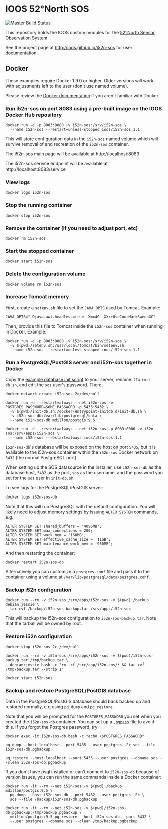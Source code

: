 # IOOS 52°North SOS

[![Master Build Status](https://travis-ci.org/ioos/i52n-sos.svg?branch=master)](https://travis-ci.org/ioos/i52n-sos)

This repository holds the IOOS custom modules for the 
[52°North Sensor Observation System](https://github.com/52North/SOS).

See the project page at <http://ioos.github.io/i52n-sos> for user documentation.

## Docker

These examples require Docker 1.9.0 or higher. Older versions will work with adjustments
left to the user (don't use named volume).

Please review the [Docker documentation](https://docs.docker.com/engine/reference/run/)
if you aren't familiar with Docker.

### Run i52n-sos on port 8083 using a pre-built image on the IOOS Docker Hub repository

```shell
docker run -d -p 8083:8080 -v i52n-sos:/srv/i52n-sos \
  --name i52n-sos --restart=unless-stopped ioos/i52n-sos:1.1
```

This will store configuration data in the `i52n-sos` named volume which
will survive removal of and recreation of the `i52n-sos` container.

The i52n-sos main page will be available at http://localhost:8083

The i52n-sos service endpoint will be available at http://localhost:8083/service

### View logs

```shell
docker logs i52n-sos
```

### Stop the running container

```shell
docker stop i52n-sos
```

### Remove the container (if you need to adjust port, etc)

```shell
docker rm i52n-sos
```

### Start the stopped container

```
docker start i52n-sos
```

### Delete the configuration volume

```
docker volume rm i52n-sos
```

### Increase Tomcat memory

First, create a `setenv.sh` file to set the `JAVA_OPTS` used by Tomcat. Example:

```
JAVA_OPTS="-Djava.awt.headless=true -Xmx4G -XX:+UseConcMarkSweepGC"
```

Then, provide this file to Tomcat inside the `i52n-sos` container when running in Docker. Example:

```
docker run -d -p 8083:8080 -v i52n-sos:/srv/i52n-sos \
  -v $(pwd)/setenv.sh:/usr/local/tomcat/bin/setenv.sh
  --name i52n-sos --restart=unless-stopped ioos/i52n-sos:1.1
```

### Run a PostgreSQL/PostGIS server and i52n-sos together in Docker

Copy the [example database init script](docker/init-db.sh.example) to your server,
rename it to `init-db.sh`, and edit the `sos` user's password. Then:

```
docker network create i52n-sos 2>/dev/null

docker run -d --restart=always --net i52n-sos -e POSTGRES_PASSWORD=SOME_PASSWORD -p 5435:5432 \
  -v $(pwd)/init-db.sh:/docker-entrypoint-initdb.d/init-db.sh \
  -v i52n-sos-db:/var/lib/postgresql/data \
  --name i52n-sos-db mdillon/postgis:9.5

docker run -d --restart=always --net i52n-sos -p 8083:8080 -v i52n-sos:/srv/apps/i52n-sos \
  --name i52n-sos --restart=always ioos/i52n-sos:1.1
```

`i52n-sos-db`'s database will be exposed on the host on port `5435`, but it is available
to the i52n-sos container within the `i52n-sos` Docker network on `5432` (the normal PostgreSQL port).

When setting up the SOS datasource in the installer, use `i52n-sos-db` as the database host,
`5432` as the port, `sos` as the username, and the password you set for the `sos` user in `init-db.sh`.

To see logs for the PostgreSQL/PostGIS server:

```shell
docker logs i52n-sos-db
```

Note that this will run PostgreSQL with the default configuration. You will likely
need to adjust memory settings by issuing `ALTER SYSTEM` commands, e.g.

```
ALTER SYSTEM SET shared_buffers = '4096MB';
ALTER SYSTEM SET max_connections = 200;
ALTER SYSTEM SET work_mem = '160MB';
ALTER SYSTEM SET effective_cache_size = '11GB';
ALTER SYSTEM SET maintenance_work_mem = '960MB';
```

And then restarting the container:

```
docker restart i52n-sos-db
```

Alternatively you can customize a `postgres.conf` file and pass it to the container using a volume
at `/var/lib/postgresql/data/postgres.conf`.

### Backup i52n configuration

```shell
docker run --rm -v i52n-sos:/srv/apps/i52n-sos -v $(pwd):/backup debian:jessie \
  tar cvf /backup/i52n-sos-backup.tar /srv/apps/i52n-sos
```

This will backup the i52n-sos configuration to `i52n-sos-backup.tar`. Note that the tarball
will be owned by root.

### Restore i52n configuration

```shell
docker stop i52n-sos 2> /dev/null

docker run --rm -v i52n-sos:/srv/apps/i52n-sos -v $(pwd)/i52n-sos-backup.tar:/tmp/backup.tar \
  debian:jessie bash -c "rm -rf /src/app/i52n-sos/* && tar xvf /tmp/backup.tar --strip 1"

docker start i52n-sos
```

### Backup and restore PostgreSQL/PostGIS database

Data in the PostgreSQL/PostGIS database should back backed up and restored normally,
e.g using `pg_dump` and `pg_restore`.

Note that you will be prompted for the `POSTGRES_PASSWORD` you set when you created the
`i52n-sos-db` container. You can set up a
[`.pgpass`](http://www.postgresql.org/docs/current/static/libpq-pgpass.html) file to
avoid this. If you forgot the Postgres password, try

```shell
docker exec -it i52n-sos-db bash -c "echo \$POSTGRES_PASSWORD"
```

```shell
pg_dump --host localhost --port 5435 --user postgres -Fc sos --file i52n-sos-db.pgbackup

pg_restore --host localhost --port 5435 --user postgres --dbname sos --clean i52n-sos-db.pgbackup
```

If you don't have psql installed or can't connect to `i52n-sos-db` because of version
issues, you can run the same commands inside a Docker container:

```shell
docker run -it --rm --net i52n-sos -v $(pwd):/backup mdillon/postgis:9.5 \
  pg_dump --host i52n-sos-db --port 5432 --user postgres -Fc \
  sos --file /backup/i52n-sos-db.pgbackup

docker run -it --rm --net i52n-sos -v $(pwd)/i52n-sos-db.pgbackup:/tmp/backup.pgbackup \
  mdillon/postgis:9.5 pg_restore --host i52n-sos-db --port 5432 \
  --user postgres --dbname sos --clean /tmp/backup.pgbackup
```
